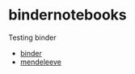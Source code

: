 # bindernotebooks
Testing binder
- [binder](https://hub.mybinder.org/user/gbrault-bindernotebooks-etwwgijk/notebooks/Mendeleev.ipynb#)
- [mendeleeve](https://mendeleev.readthedocs.io/en/latest/notebooks/02_tables.html)
